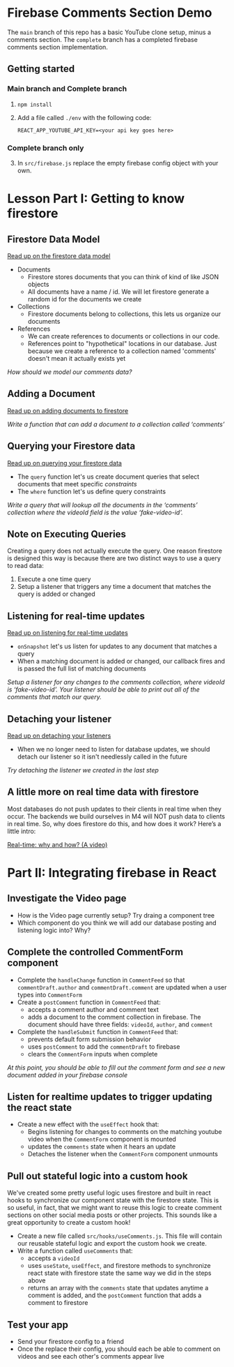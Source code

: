 # Firebase Comments Section Demo

The `main` branch of this repo has a basic YouTube clone setup, minus a comments section.
The `complete` branch has a completed firebase comments section implementation.

## Getting started

### Main branch and Complete branch

1. `npm install`
2. Add a file called `./env` with the following code:

   ```plaintext
   REACT_APP_YOUTUBE_API_KEY=<your api key goes here>
   ```

### Complete branch only

3. In `src/firebase.js` replace the empty firebase config object with your own.

# Lesson Part I: Getting to know firestore

## Firestore Data Model

[Read up on the firestore data model](https://firebase.google.com/docs/firestore/data-model)

- Documents
  - Firestore stores documents that you can think of kind of like JSON objects
  - All documents have a name / id. We will let firestore generate a random id for the documents we create
- Collections
  - Firestore documents belong to collections, this lets us organize our documents
- References
  - We can create references to documents or collections in our code.
  - References point to "hypothetical" locations in our database. Just because we create a reference to a collection named 'comments' doesn't mean it actually exists yet

_How should we model our comments data?_

## Adding a Document

[Read up on adding documents to firestore](https://firebase.google.com/docs/firestore/manage-data/add-data#add_a_document)

_Write a function that can add a document to a collection called ‘comments’_

## Querying your Firestore data

[Read up on querying your firestore data](https://firebase.google.com/docs/firestore/query-data/queries#simple_queries)

- The `query` function let's us create document queries that select documents that meet specific _constraints_
- The `where` function let's us define query constraints

_Write a query that will lookup all the documents in the ‘comments’ collection where the videoId field is the value ‘fake-video-id’._

## Note on Executing Queries

Creating a query does not actually execute the query. One reason firestore is designed this way is because there are two distinct ways to use a query to read data:

1. Execute a one time query
2. Setup a listener that triggers any time a document that matches the query is added or changed

## Listening for real-time updates

[Read up on listening for real-time updates](https://firebase.google.com/docs/firestore/query-data/listen#listen_to_multiple_documents_in_a_collection)

- `onSnapshot` let's us listen for updates to any document that matches a query
- When a matching document is added or changed, our callback fires and is passed the full list of matching documents

_Setup a listener for any changes to the comments collection, where videoId is ‘fake-video-id’. Your listener should be able to print out all of the comments that match our query._

## Detaching your listener

[Read up on detaching your listeners](https://firebase.google.com/docs/firestore/query-data/listen#detach_a_listener)

- When we no longer need to listen for database updates, we should detach our listener so it isn't needlessly called in the future

_Try detaching the listener we created in the last step_

## A little more on real time data with firestore

Most databases do not push updates to their clients in real time when they occur. The backends we build ourselves in M4 will NOT push data to clients in real time. So, why does firestore do this, and how does it work? Here’s a little intro:

[Real-time: why and how? (A video)](https://www.youtube.com/watch?v=3aoxOtMM2rc)

# Part II: Integrating firebase in React

## Investigate the Video page

- How is the Video page currently setup? Try draing a component tree
- Which component do you think we will add our database posting and listening logic into? Why?

## Complete the controlled CommentForm component

- Complete the `handleChange` function in `CommentFeed` so that `commentDraft.author` and `commentDraft.comment` are updated when a user types into `CommentForm`
- Create a `postComment` function in `CommentFeed` that:
  - accepts a comment author and comment text
  - adds a document to the comment collection in firebase. The document should have three fields: `videoId`, `author`, and `comment`
- Complete the `handleSubmit` function in `CommentFeed` that:
  - prevents default form submission behavior
  - uses `postComment` to add the `commentDraft` to firebase
  - clears the `CommentForm` inputs when complete

_At this point, you should be able to fill out the comment form and see a new document added in your firebase console_

## Listen for realtime updates to trigger updating the react state

- Create a new effect with the `useEffect` hook that:
  - Begins listening for changes to comments on the matching youtube video when the `CommentForm` component is mounted
  - updates the `comments` state when it hears an update
  - Detaches the listener when the `CommentForm` component unmounts

## Pull out stateful logic into a custom hook

We've created some pretty useful logic uses firestore and built in react hooks to synchronize our component state with the firestore state.
This is so useful, in fact, that we might want to reuse this logic to create comment sections on other social media posts or other projects. This sounds like a great opportunity to create a custom hook!

- Create a new file called `src/hooks/useComments.js`. This file will contain our reusable stateful logic and export the custom hook we create.
- Write a function called `useComments` that:
  - accepts a `videoId`
  - uses `useState`, `useEffect`, and firestore methods to synchronize react state with firestore state the same way we did in the steps above
  - returns an array with the `comments` state that updates anytime a comment is added, and the `postComment` function that adds a comment to firestore

## Test your app

- Send your firestore config to a friend
- Once the replace their config, you should each be able to comment on videos and see each other's comments appear live
